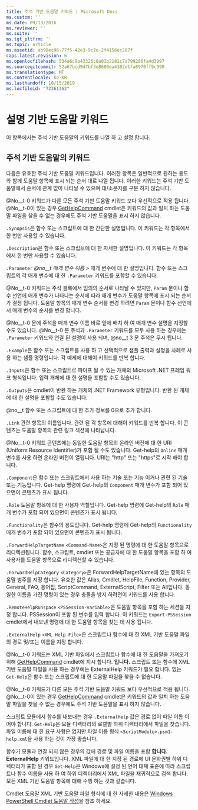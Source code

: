 ```yaml
---
title: 주석 기반 도움말 키워드 | Microsoft Docs
ms.custom: ''
ms.date: 09/13/2016
ms.reviewer: ''
ms.suite: ''
ms.tgt_pltfrm: ''
ms.topic: article
ms.assetid: ab90ec96-77f5-42e3-9c7e-2f4156ec207f
caps.latest.revision: 6
ms.openlocfilehash: 534a6c9a43326c8a01b2181c7a799286fa4d3997
ms.sourcegitcommit: 52a67bcd9d7bf3e8600ea4302d1fa8970ff9c998
ms.translationtype: MT
ms.contentlocale: ko-KR
ms.lasthandoff: 10/15/2019
ms.locfileid: "72361362"
---
```

# <a name="comment-based-help-keywords"></a>설명 기반 도움말 키워드

이 항목에서는 주석 기반 도움말의 키워드를 나열 하 고 설명 합니다.

## <a name="keywords-in-comment-based-help"></a>주석 기반 도움말의 키워드

다음은 유효한 주석 기반 도움말 키워드입니다. 이러한 항목은 일반적으로 원하는 용도와 함께 도움말 항목에 표시 되는 순서 대로 나열 됩니다. 이러한 키워드는 주석 기반 도움말에서 순서에 관계 없이 나타날 수 있으며 대/소문자를 구분 하지 않습니다.

@No__t-0 키워드가 다른 모든 주석 기반 도움말 키워드 보다 우선적으로 적용 됩니다. @No__t-0이 있는 경우 [GetHelpCommand](/dotnet/api/Microsoft.PowerShell.Commands.gethelpcommand) cmdlet은 키워드의 값과 일치 하는 도움말 파일을 찾을 수 없는 경우에도 주석 기반 도움말을 표시 하지 않습니다.

`.Synopsis`은 함수 또는 스크립트에 대 한 간단한 설명입니다. 이 키워드는 각 항목에서 한 번만 사용할 수 있습니다.

`.Description`은 함수 또는 스크립트에 대 한 자세한 설명입니다. 이 키워드는 각 항목에서 한 번만 사용할 수 있습니다.

`.Parameter` *@no__t 매개 변수 이름 >* 매개 변수에 대 한 설명입니다. 함수 또는 스크립트의 각 매개 변수에 대 한 `.Parameter` 키워드를 포함할 수 있습니다.

@No__t-0 키워드는 주석 블록에서 임의의 순서로 나타날 수 있지만, `Param` 문이나 함수 선언에 매개 변수가 나타나는 순서에 따라 매개 변수가 도움말 항목에 표시 되는 순서가 결정 됩니다. 도움말 항목의 매개 변수 순서를 변경 하려면 `Param` 문이나 함수 선언에서 매개 변수의 순서를 변경 합니다.

@No__t-0 문에 주석을 매개 변수 이름 바로 앞에 배치 하 여 매개 변수 설명을 지정할 수도 있습니다. @No__t-0 문 주석과 `.Parameter` 키워드를 모두 사용 하는 경우에는 `.Parameter` 키워드와 연결 된 설명이 사용 되며, @no__t 3 문 주석은 무시 됩니다.

`.Example`은 함수 또는 스크립트를 사용 하 고 선택적으로 샘플 출력과 설명을 차례로 사용 하는 샘플 명령입니다. 각 예제에 대해이 키워드를 반복 합니다.

`.Inputs`은 함수 또는 스크립트로 파이프 될 수 있는 개체의 Microsoft .NET 프레임 워크 형식입니다. 입력 개체에 대 한 설명을 포함할 수도 있습니다.

`.Outputs`은 cmdlet이 반환 하는 개체의 .NET Framework 유형입니다. 반환 된 개체에 대 한 설명을 포함할 수도 있습니다.

@no__t 함수 또는 스크립트에 대 한 추가 정보를 0으로 추가 합니다.

`.Link` 관련 항목의 이름입니다. 관련 된 각 항목에 대해이 키워드를 반복 합니다. 이 콘텐츠는 도움말 항목의 관련 링크 섹션에 나타납니다.

@No__t-0 키워드 콘텐츠에는 동일한 도움말 항목의 온라인 버전에 대 한 URI (Uniform Resource Identifier)가 포함 될 수도 있습니다. Get-help의 `Online` 매개 변수를 사용 하면 온라인 버전이 열립니다. URI는 "http" 또는 "https"로 시작 해야 합니다.

`.Component`은 함수 또는 스크립트에서 사용 하는 기술 또는 기능 이거나 관련 된 기술 또는 기능입니다. Get-help 명령에 Get-help의 `Component` 매개 변수가 포함 되어 있으면이 콘텐츠가 표시 됩니다.

`.Role` 도움말 항목에 대 한 사용자 역할입니다. Get-help 명령에 Get-help의 `Role` 매개 변수가 포함 되어 있으면이 콘텐츠가 표시 됩니다.

`.Functionality`은 함수의 용도입니다. Get-help 명령에 Get-help의 `Functionality` 매개 변수가 포함 되어 있으면이 콘텐츠가 표시 됩니다.

`.ForwardHelpTargetName` `<Command-Name>`은 지정 된 명령에 대 한 도움말 항목으로 리디렉션됩니다. 함수, 스크립트, cmdlet 또는 공급자에 대 한 도움말 항목을 포함 하 여 사용자를 도움말 항목으로 리디렉션할 수 있습니다.

`.ForwardHelpCategory` `<Category>`은 ForwardHelpTargetName에 있는 항목의 도움말 범주를 지정 합니다. 유효한 값은 Alias, Cmdlet, HelpFile, Function, Provider, General, FAQ, 용어집, ScriptCommand, ExternalScript, Filter 또는 All입니다. 동일한 이름을 가진 명령이 있는 경우 충돌을 방지 하려면이 키워드를 사용 합니다.

`.RemoteHelpRunspace` `<PSSession-variable>`은 도움말 항목을 포함 하는 세션을 지정 합니다. PSSession이 포함 된 변수를 입력 합니다. 이 키워드는 `Export-PSSession` cmdlet에서 내보낸 명령에 대 한 도움말 항목을 찾는 데 사용 됩니다.

`.ExternalHelp` `<XML Help File>`은 스크립트나 함수에 대 한 XML 기반 도움말 파일의 경로 및/또는 이름을 지정 합니다.

@No__t-0 키워드는 XML 기반 파일에서 스크립트나 함수에 대 한 도움말을 가져오기 위해 [GetHelpCommand](/dotnet/api/Microsoft.PowerShell.Commands.gethelpcommand) cmdlet에 지시 합니다. **입니다.** 스크립트 또는 함수에 XML 기반 도움말 파일을 사용 하는 경우에는 ExternalHelp 키워드가 필요 합니다. 없는 `Get-Help`은 함수 또는 스크립트에 대 한 도움말 파일을 찾을 수 없습니다.

@No__t-0 키워드가 다른 모든 주석 기반 도움말 키워드 보다 우선적으로 적용 됩니다. @No__t-0이 있는 경우 [GetHelpCommand](/dotnet/api/Microsoft.PowerShell.Commands.gethelpcommand) cmdlet은 키워드의 값과 일치 하는 도움말 파일을 찾을 수 없는 경우에도 주석 기반 도움말을 표시 하지 않습니다.

스크립트 모듈에서 함수를 내보내는 경우 `.ExternalHelp` 값은 경로 없이 파일 이름 이어야 합니다. `Get-Help`은 모듈 디렉터리의 로캘별 하위 디렉터리에서 파일을 찾습니다. 파일 이름에 대 한 요구 사항은 없지만 파일 이름 형식 `<ScriptModule>.psm1-help.xml`을 사용 하는 것이 가장 좋습니다.

함수가 모듈과 연결 되지 않은 경우의 값에 경로 및 파일 이름을 포함 **합니다. ExternalHelp** 키워드입니다. XML 파일에 대 한 지정 된 경로에 UI 문화권별 하위 디렉터리가 포함 된 경우 `Get-Help`은 Windows에 설정 된 언어 대체 표준에 따라 스크립트나 함수 이름을 사용 하 여 하위 디렉터리에서 XML 파일을 재귀적으로 검색 합니다. 모든 XML 기반 도움말 항목에 대해 수행 하는 것과 같습니다.

Cmdlet 도움말 XML 기반 도움말 파일 형식에 대 한 자세한 내용은 [Windows PowerShell Cmdlet 도움말 작성](./writing-help-for-windows-powershell-cmdlets.md)을 참조 하세요.